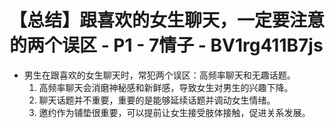 # 【总结】跟喜欢的女生聊天，一定要注意的两个误区 - P1 - 7情子 - BV1rg411B7js

-   男生在跟喜欢的女生聊天时，常犯两个误区：高频率聊天和无趣话题。
    1.  高频率聊天会消磨神秘感和新鲜感，导致女生对男生的兴趣下降。
    2.  聊天话题并不重要，重要的是能够延续话题并调动女生情绪。
    3.  邀约作为铺垫很重要，可以提前让女生接受肢体接触，促进关系发展。
